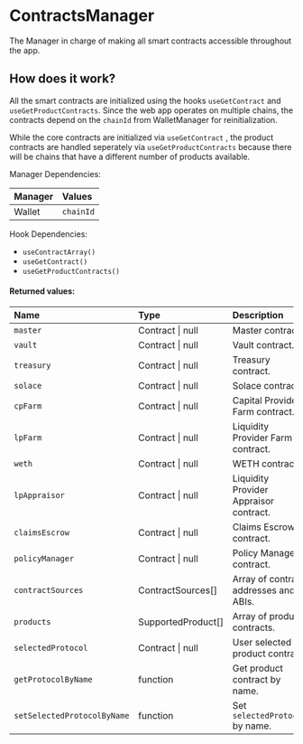 # ContractsManager

The Manager in charge of making all smart contracts accessible throughout the app.

## How does it work?

All the smart contracts are initialized using the hooks `useGetContract` and `useGetProductContracts`. Since the web app operates on multiple chains, the contracts depend on the `chainId` from WalletManager for reinitialization.

While the core contracts are initialized via `useGetContract` , the product contracts are handled seperately via `useGetProductContracts` because there will be chains that have a different number of products available.

Manager Dependencies:

| Manager | Values                                                          |
| :--- | :------------------------------------------------------------------- |
| Wallet | `chainId`

Hook Dependencies:
- `useContractArray()`
- `useGetContract()`
- `useGetProductContracts()`

#### Returned values:
| Name | Type | Description                                                          |
| :--- | :--- | :------------------------------------------------------------------- |
|`master` | Contract \| null | Master contract.
|`vault` | Contract \| null | Vault contract.
|`treasury` | Contract \| null | Treasury contract.
|`solace` | Contract \| null | Solace contract.
|`cpFarm` | Contract \| null | Capital Provider Farm contract.
|`lpFarm` | Contract \| null | Liquidity Provider Farm contract.
|`weth` | Contract \| null | WETH contract.
|`lpAppraisor` | Contract \| null | Liquidity Provider Appraisor contract.
|`claimsEscrow` | Contract \| null | Claims Escrow contract.
|`policyManager` | Contract \| null | Policy Manager contract.
|`contractSources` | ContractSources[] | Array of contract addresses and ABIs.
|`products` | SupportedProduct[] | Array of product contracts.
|`selectedProtocol` | Contract \| null | User selected product contract.
|`getProtocolByName` | function | Get product contract by name.
|`setSelectedProtocolByName` | function | Set `selectedProtocol` by name.